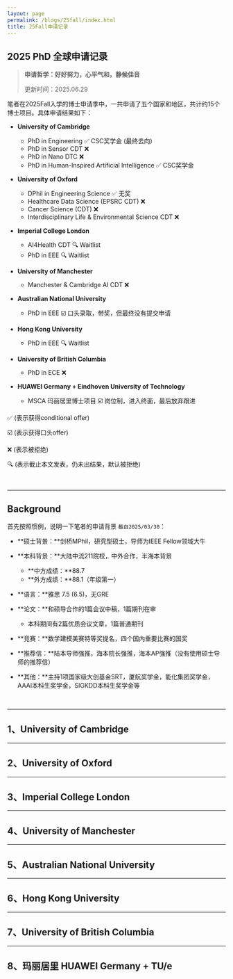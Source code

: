 ```yaml
---
layout: page
permalink: /blogs/25fall/index.html
title: 25Fall申请记录
---
```


## 2025 PhD 全球申请记录

> **申请哲学：好好努力，心平气和，静候佳音**
>
> 更新时间：2025.06.29

笔者在2025Fall入学的博士申请季中，一共申请了五个国家和地区，共计约15个博士项目。具体申请结果如下：

- **University of Cambridge**
  - PhD in Engineering ✅ CSC奖学金 (最终去向)
  - PhD in Sensor CDT ❌
  - PhD in Nano DTC ❌
  - PhD in Human-Inspired Artificial Intelligence ✅ CSC奖学金

- **University of Oxford**
  - DPhil in Engineering Science ✅ 无奖
  - Healthcare Data Science (EPSRC CDT) ❌
  - Cancer Science (CDT) ❌
  - Interdisciplinary Life & Environmental Science CDT ❌

- **Imperial College London**
  - AI4Health CDT 🔍 Waitlist
  - PhD in EEE 🔍 Waitlist
- **University of Manchester**
  - Manchester & Cambridge AI CDT ❌

- **Australian National University**
  - PhD in EEE ☑️ 口头录取，带奖，但最终没有提交申请

- **Hong Kong University**
  - PhD in EEE 🔍 Waitlist

- **University of British Columbia**
  - PhD in ECE ❌

- **HUAWEI Germany + Eindhoven University of Technology**
  - MSCA 玛丽居里博士项目 ☑️ 岗位制，进入终面，最后放弃跟进


✅ (表示获得conditional offer)

☑️ (表示获得口头offer)

❌ (表示被拒绝)

🔍 (表示截止本文发表，仍未出结果，默认被拒绝)

<br>

----

## Background

首先按照惯例，说明一下笔者的申请背景 `截自2025/03/30`：

- **硕士背景：**剑桥MPhil，研究型硕士，导师为IEEE Fellow领域大牛
- **本科背景：**大陆中流211院校，中外合作，半海本背景
  - **中方成绩：**88.7
  - **外方成绩：**88.1（年级第一）

- **语言：**雅思 7.5 (6.5)，无GRE
- **论文：**和硕导合作的1篇会议中稿，1篇期刊在审
  - 本科期间有2篇优质会议文章，1篇普通期刊

- **竞赛：**数学建模美赛特等奖提名，四个国内重要比赛的国奖
- **推荐信：**陆本导师强推，海本院长强推，海本AP强推（没有使用硕士导师的推荐信）
- **其他：**主持1项国家级大创基金SRT，厦航奖学金，能化集团奖学金，AAAI本科生奖学金，SIGKDD本科生奖学金等

<br>

---

## 1、University of Cambridge



















---

## 2、University of Oxford







---

## 3、Imperial College London











---

## 4、University of Manchester









---

## 5、Australian National University







---

## 6、Hong Kong University











---

## 7、University of British Columbia









---

## 8、玛丽居里 HUAWEI Germany + TU/e











